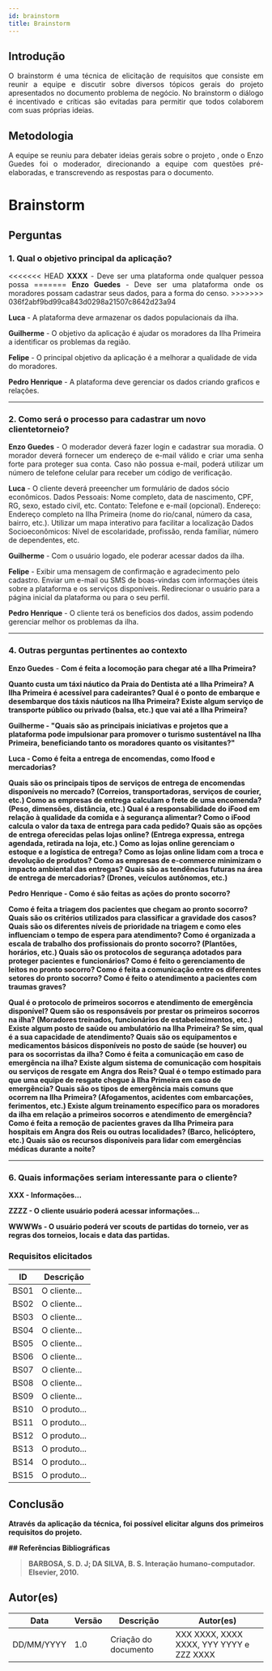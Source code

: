 ```yaml
---
id: brainstorm
title: Brainstorm
---
```

 
## Introdução
<p align = "justify">
O brainstorm é uma técnica de elicitação de requisitos que consiste em reunir a equipe e discutir sobre diversos tópicos gerais do projeto apresentados no documento problema de negócio. No brainstorm o diálogo é incentivado e críticas são evitadas para permitir que todos colaborem com suas próprias ideias.
</p>
 
## Metodologia
<p align = "justify">
A equipe se reuniu para debater ideias gerais sobre o projeto , onde o Enzo Guedes foi o moderador, direcionando a equipe com questões pré-elaboradas, e transcrevendo as respostas para o documento.
</p>
 


# Brainstorm
 
<!-- ## Versão 1.0 -->
 
## Perguntas
 


### 1. Qual o objetivo principal da aplicação?
 
<p align = "justify">
<<<<<<< HEAD
<b>XXXX</b> - Deve ser uma plataforma onde qualquer pessoa possa  
=======
<b>Enzo Guedes</b> - Deve ser uma plataforma onde os moradores possam cadastrar seus dados, para a forma do censo.
>>>>>>> 036f2abf9bd99ca843d0298a21507c8642d23a94
</p>
 
<b>Luca</b> - A plataforma deve armazenar os dados populacionais da ilha. 
 
<b>Guilherme</b> - O objetivo da aplicação é ajudar os moradores da Ilha Primeira a identificar os problemas da região.
 
<b>Felipe</b> - O principal objetivo da aplicação é a melhorar a qualidade de vida do moradores.
 
<b>Pedro Henrique</b> - A plataforma deve gerenciar os dados criando graficos e relações.
</p>
 

---
 

### 2. Como será o processo para cadastrar um novo clientetorneio?
 
<p align = "justify">
<b>Enzo Guedes</b> - O moderador deverá fazer login e cadastrar sua moradia.
O morador deverá fornecer um endereço de e-mail válido e criar uma senha forte para proteger sua conta.
Caso não possua e-mail, poderá utilizar um número de telefone celular para receber um código de verificação.


<b>Luca</b> - O cliente deverá preeencher um formulário de dados sócio econômicos.
Dados Pessoais: Nome completo, data de nascimento, CPF, RG, sexo, estado civil, etc.
Contato: Telefone e e-mail (opcional).
Endereço: Endereço completo na Ilha Primeira (nome do rio/canal, número da casa, bairro, etc.). Utilizar um mapa interativo para facilitar a localização
Dados Socioeconômicos: Nível de escolaridade, profissão, renda familiar, número de dependentes, etc.
 
 
<b>Guilherme</b> - Com o usuário logado, ele poderar acessar dados da ilha.

<!-- Em casos de cadastro -->

<b>Felipe</b> - Exibir uma mensagem de confirmação e agradecimento pelo cadastro.
Enviar um e-mail ou SMS de boas-vindas com informações úteis sobre a plataforma e os serviços disponíveis.
Redirecionar o usuário para a página inicial da plataforma ou para o seu perfil.
 
<b>Pedro Henrique</b> - O cliente terá os beneficios dos dados, assim podendo gerenciar melhor os problemas da ilha.
 
---
 <!-- Faz parte do Projeto?  -->


<!-- ### 3. Como será a forma de adicionar produtos?
 
<p align = "justify">
<b>Enzo Guedes</b> - O cliente ao cadastrar 
</p>
 
<p align = "justify">
<b>YYYYY</b> - O produto tem...
</p>
 
<b>ZZZZ</b> - O produto....
 
<b>XXXX</b> - O produto....

 
--- -->
 
### 4. Outras perguntas pertinentes ao contexto

<p align = "justify">
<b>Enzo Guedes</b> - <strong> Com é feita a locomoção para chegar até a Ilha Primeira? <strong>

   Quanto custa um táxi náutico da Praia do Dentista até a Ilha Primeira?
   A Ilha Primeira é acessível para cadeirantes?
   Qual é o ponto de embarque e desembarque dos táxis náuticos na Ilha Primeira?
   Existe algum serviço de transporte público ou privado (balsa, etc.) que vai até a Ilha Primeira?
 

<b>Guilherme</b> - <strong> "Quais são as principais iniciativas e projetos que a plataforma pode impulsionar para promover o turismo sustentável na Ilha Primeira, beneficiando tanto os moradores quanto os visitantes?" <strong>
 

<b>Luca</b> - <strong> Como é feita a entrega de encomendas, como Ifood e mercadorias? <strong>

   Quais são os principais tipos de serviços de entrega de encomendas disponíveis no mercado? (Correios, transportadoras, serviços de courier, etc.)
   Como as empresas de entrega calculam o frete de uma encomenda? (Peso, dimensões, distância, etc.)
   Qual é a responsabilidade do iFood em relação à qualidade da comida e à segurança alimentar?
   Como o iFood calcula o valor da taxa de entrega para cada pedido?
   Quais são as opções de entrega oferecidas pelas lojas online? (Entrega expressa, entrega agendada, retirada na loja, etc.)
   Como as lojas online gerenciam o estoque e a logística de entrega?
   Como as lojas online lidam com a troca e devolução de produtos?
   Como as empresas de e-commerce minimizam o impacto ambiental das entregas?
   Quais são as tendências futuras na área de entrega de mercadorias? (Drones, veículos autônomos, etc.)
   <!-- Como a pandemia de COVID-19 afetou o setor de entrega de mercadorias? -->

<b>Pedro Henrique</b> - <strong> Como é são feitas as ações do pronto socorro? <strong>

   Como é feita a triagem dos pacientes que chegam ao pronto socorro? Quais são os critérios utilizados para classificar a gravidade dos casos?
   Quais são os diferentes níveis de prioridade na triagem e como eles influenciam o tempo de espera para atendimento?
   Como é organizada a escala de trabalho dos profissionais do pronto socorro? (Plantões, horários, etc.)
   Quais são os protocolos de segurança adotados para proteger pacientes e funcionários?
   Como é feito o gerenciamento de leitos no pronto socorro?
   Como é feita a comunicação entre os diferentes setores do pronto socorro?
   Como é feito o atendimento a pacientes com traumas graves?
   
   Qual é o protocolo de primeiros socorros e atendimento de emergência disponível?
   Quem são os responsáveis por prestar os primeiros socorros na ilha? (Moradores treinados, funcionários de estabelecimentos, etc.)
   Existe algum posto de saúde ou ambulatório na Ilha Primeira? Se sim, qual é a sua capacidade de atendimento?
   Quais são os equipamentos e medicamentos básicos disponíveis no posto de saúde (se houver) ou para os socorristas da ilha?
   Como é feita a comunicação em caso de emergência na ilha? Existe algum sistema de comunicação com hospitais ou serviços de resgate em Angra dos Reis?
   Qual é o tempo estimado para que uma equipe de resgate chegue à Ilha Primeira em caso de emergência?
   Quais são os tipos de emergência mais comuns que ocorrem na Ilha Primeira? (Afogamentos, acidentes com embarcações, ferimentos, etc.)
   Existe algum treinamento específico para os moradores da ilha em relação a primeiros socorros e atendimento de emergência?
   Como é feita a remoção de pacientes graves da Ilha Primeira para hospitais em Angra dos Reis ou outras localidades? (Barco, helicóptero, etc.)
   Quais são os recursos disponíveis para lidar com emergências médicas durante a noite?



---
<!-- 
### 5. "Outras perguntas pertinentes ao contexto", Como seria a forma de adicionar do cliente adicionar os produtos ?
<p align = "justify">
<b>XXX</b> - O cliente.....
</p>
-->

### 6. Quais informações seriam interessante para o cliente?
<p align = "justify">
   <b>XXX</b> - Informações...
   
   <b>ZZZZ</b> - O cliente usuário poderá acessar informações...

   <b>WWWWs</b> - O usuário poderá ver scouts de partidas do torneio, ver as regras dos torneios, locais e data das partidas.
   
</p>
 

### Requisitos elicitados
 
|ID|Descrição|
|----|-------------|
|BS01| O cliente...|
|BS02| O cliente...|
|BS03| O cliente...|
|BS04| O cliente...|
|BS05| O cliente...|
|BS06| O cliente...|
|BS07| O cliente...|
|BS08| O cliente...|
|BS09| O cliente...|
|BS10| O produto...|
|BS11| O produto...|
|BS12| O produto...|
|BS13| O produto...|
|BS14| O produto...|
|BS15| O produto...|
 

## Conclusão
<p align = "justify">
Através da aplicação da técnica, foi possível elicitar alguns dos primeiros requisitos do projeto.
</p>
## Referências Bibliográficas
 
> BARBOSA, S. D. J; DA SILVA, B. S. Interação humano-computador. Elsevier, 2010.
 
 
## Autor(es)
| Data | Versão | Descrição | Autor(es) |
| -- | -- | -- | -- |
| DD/MM/YYYY | 1.0 | Criação do documento | XXX XXXX, XXXX XXXX, YYY YYYY e ZZZ XXXX |
